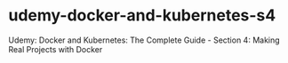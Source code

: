 # udemy-docker-and-kubernetes-s4
Udemy: Docker and Kubernetes: The Complete Guide - Section 4: Making Real Projects with Docker
